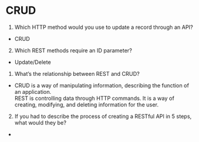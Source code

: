 # CRUD  


1. Which HTTP method would you use to update a record through an API?  
  - CRUD
2. Which REST methods require an ID parameter?  
  - Update/Delete

1. What’s the relationship between REST and CRUD?  
  - CRUD is a way of manipulating information, describing the function of an application.  
    REST is controlling data through HTTP commands. It is a way of creating, modifying, and deleting information for the user.
2. If you had to describe the process of creating a RESTful API in 5 steps, what would they be?  
  - 
